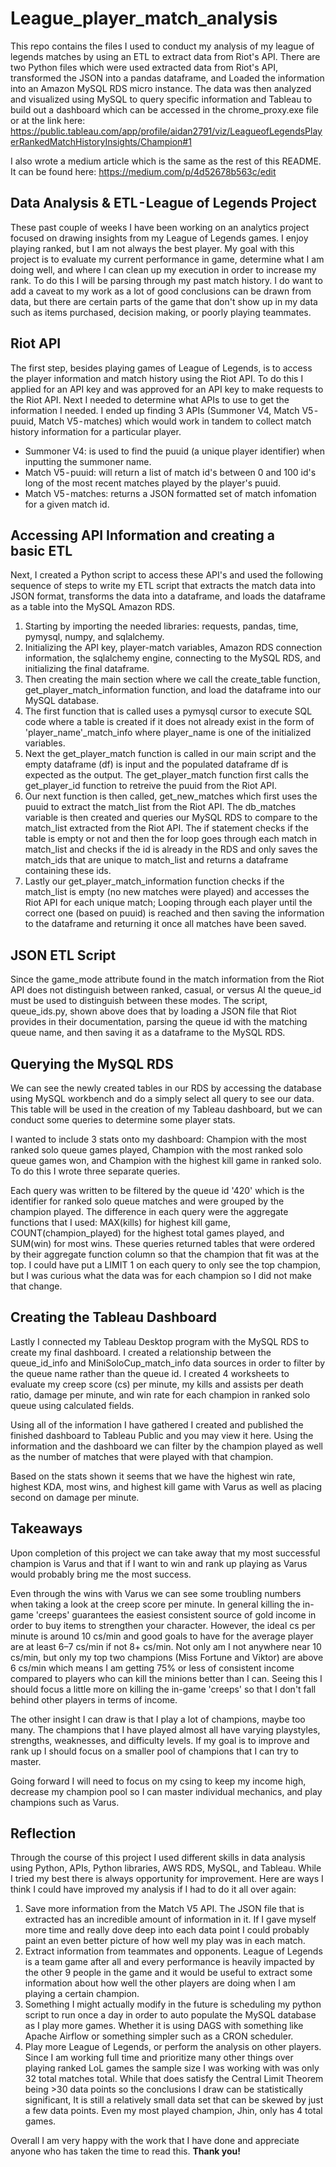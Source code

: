# **League_player_match_analysis**

This repo contains the files I used to conduct my analysis of my league of legends matches by using an ETL to extract data from Riot's API.
There are two Python files which were used extracted data from Riot's API, transformed the JSON into a pandas dataframe, and Loaded the 
information into an Amazon MySQL RDS micro instance. The data was then analyzed and visualized using MySQL to query specific information and 
Tableau to build out a dashboard which can be accessed in the chrome_proxy.exe file or at the link here: 
https://public.tableau.com/app/profile/aidan2791/viz/LeagueofLegendsPlayerRankedMatchHistoryInsights/Champion#1

I also wrote a medium article which is the same as the rest of this README. It can be found here: https://medium.com/p/4d52678b563c/edit


## Data Analysis & ETL - League of Legends Project

These past couple of weeks I have been working on an analytics project focused on drawing insights from my League of Legends games. I enjoy
playing ranked, but I am not always the best player. My goal with this project is to evaluate my current performance in game, determine what
I am doing well, and where I can clean up my execution in order to increase my rank. To do this I will be parsing through my past match 
history. I do want to add a caveat to my work as a lot of good conclusions can be drawn from data, but there are certain parts of the game 
that don't show up in my data such as items purchased, decision making, or poorly playing teammates. 

## Riot API

The first step, besides playing games of League of Legends, is to access the player information and match history using the Riot API. To do 
this I applied for an API key and was approved for an API key to make requests to the Riot API. Next I needed to determine what APIs to use 
to get the information I needed. I ended up finding 3 APIs (Summoner V4, Match V5 - puuid, Match V5 - matches) which would work in tandem to 
collect match history information for a particular player.
- Summoner V4: is used to find the puuid (a unique player identifier) when inputting the summoner name.
- Match V5 - puuid: will return a list of match id's between 0 and 100 id's long of the most recent matches played by the player's puuid.
- Match V5 - matches: returns a JSON formatted set of match infomation for a given match id.

## Accessing API Information and creating a basic ETL

Next, I created a Python script to access these API's and used the following sequence of steps to write my ETL script that extracts the match 
data into JSON format, transforms the data into a dataframe, and loads the dataframe as a table into the MySQL Amazon RDS.

1. Starting by importing the needed libraries: requests, pandas, time, pymysql, numpy, and sqlalchemy.
2. Initializing the API key, player-match variables, Amazon RDS connection information, the sqlalchemy engine, connecting to the MySQL RDS, and 
initializing the final dataframe.
3. Then creating the main section where we call the create_table function, get_player_match_information function, and load the dataframe into 
our MySQL database.
4. The first function that is called uses a pymysql cursor to execute SQL code where a table is created if it does not already exist in the form 
of 'player_name'_match_info where player_name is one of the initialized variables.
5. Next the get_player_match function is called in our main script and the empty dataframe (df) is input and the populated dataframe df is 
expected as the output. The get_player_match function first calls the get_player_id function to retreive the puuid from the Riot API.
6. Our next function is then called, get_new_matches which first uses the puuid to extract the match_list from the Riot API. The db_matches 
variable is then created and queries our MySQL RDS to compare to the match_list extracted from the Riot API. The if statement checks if the table 
is empty or not and then the for loop goes through each match in match_list and checks if the id is already in the RDS and only saves the match_ids 
that are unique to match_list and returns a dataframe containing these ids.
7. Lastly our get_player_match_information function checks if the match_list is empty (no new matches were played) and accesses the Riot API for 
each unique match; Looping through each player until the correct one (based on puuid) is reached and then saving the information to the dataframe 
and returning it once all matches have been saved.

## JSON ETL Script

Since the game_mode attribute found in the match information from the Riot API does not distinguish between ranked, casual, or versus AI the queue_id 
must be used to distinguish between these modes. The script, queue_ids.py, shown above does that by loading a JSON file that Riot provides in their 
documentation, parsing the queue id with the matching queue name, and then saving it as a dataframe to the MySQL RDS.

## Querying the MySQL RDS

We can see the newly created tables in our RDS by accessing the database using MySQL workbench and do a simply select all query to see our data. This 
table will be used in the creation of my Tableau dashboard, but we can conduct some queries to determine some player stats.

I wanted to include 3 stats onto my dashboard: Champion with the most ranked solo queue games played, Champion with the most ranked solo queue games 
won, and Champion with the highest kill game in ranked solo. To do this I wrote three separate queries.

Each query was written to be filtered by the queue id '420' which is the identifier for ranked solo queue matches and were grouped by the champion 
played. The difference in each query were the aggregate functions that I used: MAX(kills) for highest kill game, COUNT(champion_played) for the 
highest total games played, and SUM(win) for most wins. These queries returned tables that were ordered by their aggregate function column so that 
the champion that fit was at the top. I could have put a LIMIT 1 on each query to only see the top champion, but I was curious what the data was for 
each champion so I did not make that change.

## Creating the Tableau Dashboard

Lastly I connected my Tableau Desktop program with the MySQL RDS to create my final dashboard. I created a relationship between the queue_id_info and
MiniSoloCup_match_info data sources in order to filter by the queue name rather than the queue id. I created 4 worksheets to evaluate my creep score (cs)
per minute, my kills and assists per death ratio, damage per minute, and win rate for each champion in ranked solo queue using calculated fields.

Using all of the information I have gathered I created and published the finished dashboard to Tableau Public and you may view it here. Using the 
information and the dashboard we can filter by the champion played as well as the number of matches that were played with that champion.

Based on the stats shown it seems that we have the highest win rate, highest KDA, most wins, and highest kill game with Varus as well as placing second 
on damage per minute.

## Takeaways

Upon completion of this project we can take away that my most successful champion is Varus and that if I want to win and rank up playing as Varus would 
probably bring me the most success.

Even through the wins with Varus we can see some troubling numbers when taking a look at the creep score per minute. In general killing the in-game 'creeps'
guarantees the easiest consistent source of gold income in order to buy items to strengthen your character. However, the ideal cs per minute is around 
10 cs/min and good goals to have for the average player are at least 6–7 cs/min if not 8+ cs/min. Not only am I not anywhere near 10 cs/min, but only my 
top two champions (Miss Fortune and Viktor) are above 6 cs/min which means I am getting 75% or less of consistent income compared to players who can kill 
the minions better than I can. Seeing this I should focus a little more on killing the in-game 'creeps' so that I don't fall behind other players in terms 
of income.

The other insight I can draw is that I play a lot of champions, maybe too many. The champions that I have played almost all have varying playstyles, 
strengths, weaknesses, and difficulty levels. If my goal is to improve and rank up I should focus on a smaller pool of champions that I can try to master.

Going forward I will need to focus on my csing to keep my income high, decrease my champion pool so I can master individual mechanics, and play champions 
such as Varus.

## Reflection

Through the course of this project I used different skills in data analysis using Python, APIs, Python libraries, AWS RDS, MySQL, and Tableau. While I 
tried my best there is always opportunity for improvement. Here are ways I think I could have improved my analysis if I had to do it all over again:

1. Save more information from the Match V5 API. The JSON file that is extracted has an incredible amount of information in it. If I gave myself more time 
and really dove deep into each data point I could probably paint an even better picture of how well my play was in each match.
2. Extract information from teammates and opponents. League of Legends is a team game after all and every performance is heavily impacted by the other
9 people in the game and it would be useful to extract some information about how well the other players are doing when I am playing a certain champion.
3. Something I might actually modify in the future is scheduling my python script to run once a day in order to auto populate the MySQL database as I play
more games. Whether it is using DAGS with something like Apache Airflow or something simpler such as a CRON scheduler.
4. Play more League of Legends, or perform the analysis on other players. Since I am working full time and prioritize many other things over playing ranked 
LoL games the sample size I was working with was only 32 total matches total. While that does satisfy the Central Limit Theorem being >30 data points so 
the conclusions I draw can be statistically significant, It is still a relatively small data set that can be skewed by just a few data points. Even my most 
played champion, Jhin, only has 4 total games.

Overall I am very happy with the work that I have done and appreciate anyone who has taken the time to read this. **Thank you!**
